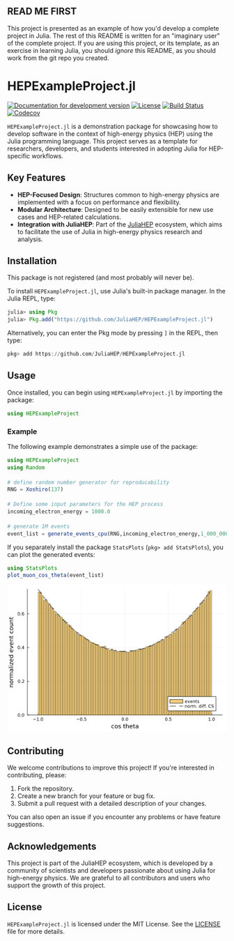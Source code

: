 ## READ ME FIRST

This project is presented as an example of how you'd develop a complete project in Julia. The rest of this README is written for an "imaginary user" of the complete project. If you are using this project, or its template, as an exercise in learning Julia, you should *ignore* this README, as you should work from the git repo you created.

# HEPExampleProject.jl

[![Documentation for development version](https://img.shields.io/badge/docs-dev-blue.svg)](https://JuliaHEP.github.io/HEPExampleProject.jl/dev)
[![License](http://img.shields.io/badge/license-MIT-brightgreen.svg?style=flat)](LICENSE.md)
[![Build Status](https://github.com/JuliaHEP/HEPExampleProject.jl/workflows/CI/badge.svg)](https://github.com/JuliaHEP/HEPExampleProject.jl/actions/workflows/CI.yml)
[![Codecov](https://codecov.io/gh/JuliaHEP/HEPExampleProject.jl/branch/main/graph/badge.svg)](https://codecov.io/gh/JuliaHEP/HEPExampleProject.jl)

`HEPExampleProject.jl` is a demonstration package for showcasing how to develop software
in the context of high-energy physics (HEP) using the Julia programming language. This project
serves as a template for researchers, developers, and students interested in adopting Julia
for HEP-specific workflows.

## Key Features

- **HEP-Focused Design**: Structures common to high-energy physics are implemented with a focus on performance and flexibility.
- **Modular Architecture**: Designed to be easily extensible for new use cases and HEP-related calculations.
- **Integration with JuliaHEP**: Part of the [JuliaHEP](https://github.com/JuliaHEP) ecosystem, which aims to facilitate the use of Julia in high-energy physics research and analysis.

## Installation

This package is not registered (and most probably will never be).

To install `HEPExampleProject.jl`, use Julia's built-in package manager. In the Julia REPL, type:

```julia
julia> using Pkg
julia> Pkg.add("https://github.com/JuliaHEP/HEPExampleProject.jl")
```

Alternatively, you can enter the Pkg mode by pressing `]` in the REPL, then type:

```julia
pkg> add https://github.com/JuliaHEP/HEPExampleProject.jl
```

## Usage

Once installed, you can begin using `HEPExampleProject.jl` by importing the package:

```julia
using HEPExampleProject
```

### Example

The following example demonstrates a simple use of the package:

```julia
using HEPExampleProject
using Random

# define random number generator for reproducability
RNG = Xoshiro(137)

# Define some input parameters for the HEP process
incoming_electron_energy = 1000.0

# generate 1M events
event_list = generate_events_cpu(RNG,incoming_electron_energy,1_000_000)
```

If you separately install the package `StatsPlots` (`pkg> add StatsPlots`), you can plot
the generated events:

```Julia
using StatsPlots
plot_muon_cos_theta(event_list)
```

![event_plot](docs/assets/event_plot.png)

## Contributing

We welcome contributions to improve this project! If you're interested in contributing, please:

1. Fork the repository.
2. Create a new branch for your feature or bug fix.
3. Submit a pull request with a detailed description of your changes.

You can also open an issue if you encounter any problems or have feature suggestions.

## Acknowledgements

This project is part of the JuliaHEP ecosystem, which is developed by a community of scientists
and developers passionate about using Julia for high-energy physics. We are grateful to
all contributors and users who support the growth of this project.

## License

`HEPExampleProject.jl` is licensed under the MIT License.
See the [LICENSE](https://github.com/JuliaHEP/HEPExampleProject.jl/blob/main/LICENSE) file for more details.
